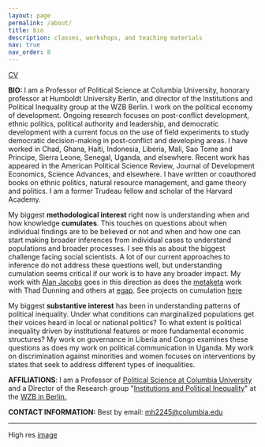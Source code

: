 ```yaml
---
layout: page
permalink: /about/
title: bio
description: classes, workshops, and teaching materials
nav: true
nav_order: 8
---
```


<a href="{{'assets/pdf/CV.pdf' | relative_url}}" target="_blank" rel="noopener noreferrer"> <i class="fas fa-file-pdf"></i> CV</a> 

<strong>BIO: </strong>I am a Professor of Political Science at Columbia University, honorary professor at Humboldt University Berlin, and director of the Institutions and Political Inequality group at the WZB Berlin. I work on the political economy of development. Ongoing research focuses on post-conflict development, ethnic politics, political authority and leadership, and democratic development with a current focus on the use of field experiments to study democratic decision-making in post-conflict and developing areas. I have worked in Chad, Ghana, Haiti, Indonesia, Liberia, Mali, Sao Tome and Principe, Sierra Leone, Senegal, Uganda, and elsewhere. Recent work has appeared in the American Political Science Review, Journal of Development Economics, Science Advances, and elsewhere. I have written or coauthored books on ethnic politics, natural resource management, and game theory and politics. I am a former Trudeau fellow and scholar of the Harvard Academy.

My biggest <strong>methodological interest</strong> right now is understanding when and how knowledge <strong>cumulates</strong>. This touches on questions about when individual findings are to be believed or not and when and how one can start making broader inferences from individual cases to understand populations and broader processes. I see this as about the biggest challenge facing social scientists. A lot of our current approaches to inference do not address these questions well, but understanding cumulation seems critical if our work is to have any broader impact. My work with <a href="https://macartan.github.io/integrated_inferences/">Alan Jacobs</a> goes in this direction as does the <a href="https://egap.org/our-work/the-metaketa-initiative/">metaketa</a> work with Thad Dunning and others at <a href="http://www.egap.org/">egap</a>. See projects on cumulation <a href="https://macartan.github.io/projects/cumulation/">here</a>

My biggest <strong>substantive interest</strong> has been in understanding patterns of political inequality. Under what conditions can marginalized populations get their voices heard in local or national politics? To what extent is political inequality driven by institutional features or more fundamental economic structures? My work on governance in Liberia and Congo examines these questions as does my work on political communication in Uganda. My work on discrimination against minorities and women focuses on interventions by states that seek to address different types of inequalities.

<strong>AFFILIATIONS</strong>: I am a Professor of <a href="http://polisci.columbia.edu/">Political Science at Columbia University</a> and a Director of the Research group "<a href="https://www.wzb.eu/en/research/political-economy-of-development/institutions-and-political-inequality">Institutions and Political Inequality</a>" at the <a href="https:/www.wzb.eu/en">WZB in Berlin.</a>

<strong>CONTACT INFORMATION:</strong> Best by email: [mh2245@columbia.edu](mailto:mh2245@columbia.edu)

____

<a href="https://macartan.github.io/assets/img/201709_Macartan-Humphreys.jpg" target="_blank" rel="noopener noreferrer"> <i class="fas fa-image"></i> </a> 
High res <a href="https://macartan.github.io/assets/img/201709_Macartan-Humphreys.jpg" target="_blank" rel="noopener noreferrer"> image</a> 

